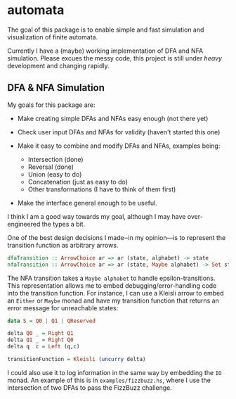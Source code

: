 # automata

The goal of this package is to enable simple and fast simulation and visualization of finite automata.

Currently I have a (maybe) working implementation of DFA and NFA simulation.
Please excues the messy code, this project is still under *heavy* development
and changing rapidly.

##  DFA & NFA Simulation

My goals for this package are:

*   Make creating simple DFAs and NFAs easy enough (not there yet)
*   Check user input DFAs and NFAs for validity (haven't started this one)
*   Make it easy to combine and modify DFAs and NFAs, examples being:

    *   Intersection (done)
    *   Reversal (done)
    *   Union (easy to do)
    *   Concatenation (just as easy to do)
    *   Other transformations (I have to think of them first)

*   Make the interface general enough to be useful.

I think I am a good way towards my goal, although I may have over-engineered
the types a bit.

One of the best design decisions I made‒in my opinion—is to represent the
transition function as arbitrary arrows.

```haskell
dfaTransition :: ArrowChoice ar => ar (state, alphabet) -> state
nfaTransition :: ArrowChoice ar => ar (state, Maybe alphabet) -> Set state
```

The NFA transition takes a `Maybe alphabet` to handle epsilon-transitions.
This representation allows me to embed debugging/error-handling code into the
transition function.
For instance, I can use a Kleisli arrow to embed an `Either` or `Maybe` monad
and have my transition function that returns an error message for unreachable
states:

```haskell
data S = Q0 | Q1 | QReserved

delta Q0 _ = Right Q1
delta Q1 _ = Right Q0
delta q  c = Left (q,c)

transitionFunction = Kleisli (uncurry delta)
```

I could also use it to log information in the same way by embedding the `IO`
monad.  An example of this is in `examples/fizzbuzz.hs`, where I use the
intersection of two DFAs to pass the FizzBuzz challenge.
